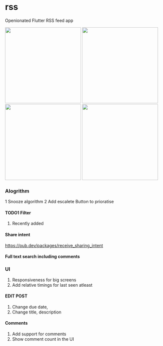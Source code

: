 # rss

Openionated Flutter RSS feed app


<img src="https://github.com/user-attachments/assets/4b0855f3-75ce-4888-a316-533c1c04f899" width=250>  
<img src="https://github.com/user-attachments/assets/a85a7573-a8fb-4dbe-8496-96f5ee187cbd" width=250>  </img>
<img src="https://github.com/user-attachments/assets/e1c24eca-db3e-47d8-b973-1b74e1262dd3" width=250></img>  <img src="https://github.com/user-attachments/assets/062f3e25-5fdf-4f45-811b-fc557bdc5c97" width=250></img>


### Alogrithm

1 Snooze algorithm
2 Add escalete Button to prioratise

#### TODO1 Filter

1. Recently added

#### Share intent

https://pub.dev/packages/receive_sharing_intent

#### Full text search including comments

### UI

1. Responsiveness for big screens
2. Add relative timings for last seen atleast

#### EDIT POST

1. Change due date,
2. Change title, description

#### Comments

1. Add support for comments
2. Show comment count in the UI
